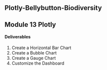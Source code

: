 ## Plotly-Bellybutton-Biodiversity
 ## Module 13 Plotly

#### Deliverables
 1. Create a Horizontal Bar Chart
 2. Create a Bubble Chart
 3. Create a Gauge Chart
 4. Customize the Dashboard
